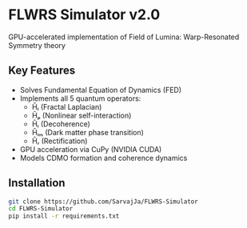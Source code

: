 # FLWRS Simulator v2.0
GPU-accelerated implementation of Field of Lumina: Warp-Resonated Symmetry theory

## Key Features
- Solves Fundamental Equation of Dynamics (FED)
- Implements all 5 quantum operators:
  - Ĥₗ (Fractal Laplacian)
  - Ĥₚ (Nonlinear self-interaction)
  - Ĥₗ (Decoherence)
  - Ĥₗₘ (Dark matter phase transition)
  - Ĥᵣ (Rectification)
- GPU acceleration via CuPy (NVIDIA CUDA)
- Models CDMO formation and coherence dynamics

## Installation
```bash
git clone https://github.com/SarvajJa/FLWRS-Simulator
cd FLWRS-Simulator
pip install -r requirements.txt
